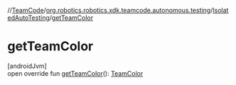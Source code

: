 //[TeamCode](../../../index.md)/[org.robotics.robotics.xdk.teamcode.autonomous.testing](../index.md)/[IsolatedAutoTesting](index.md)/[getTeamColor](get-team-color.md)

# getTeamColor

[androidJvm]\
open override fun [getTeamColor](get-team-color.md)(): [TeamColor](../../org.robotics.robotics.xdk.teamcode.autonomous.detection/-team-color/index.md)
